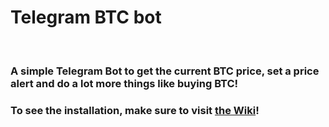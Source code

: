 <h1 style="align: center;">Telegram BTC bot</h1>
<br />
<h3 style="align: center;">A simple Telegram Bot to get the current BTC price, set a price alert and do a lot more things like buying BTC!</h3>
<h3></h3>
<h3>To see the installation, make sure to visit <a href="https://github.com/joukes/Telegram-BTC-bot/wiki">the Wiki</a>!</h3>
